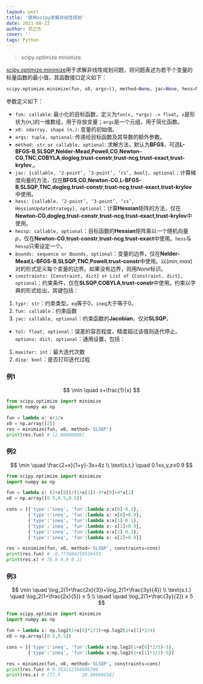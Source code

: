 ```yaml
---
layout: post
title: '使用scipy求解非线性规划'
date: 2021-08-23
author: 郑之杰
cover: ''
tags: Python
---
```


> scipy.optimize.minimize.

[scipy.optimize.minimize](https://docs.scipy.org/doc/scipy/reference/generated/scipy.optimize.minimize.html)用于求解非线性规划问题，将问题表述为若干个变量的标量函数的最小值，其函数接口定义如下：

```python
scipy.optimize.minimize(fun, x0, args=(), method=None, jac=None, hess=None, hessp=None, bounds=None, constraints=(), tol=None, callback=None, options=None)
```

参数定义如下：
- `fun: callable`: 最小化的目标函数，定义为`fun(x, *args) -> float`。`x`是形状为$(n,)$的一维数组，用于存放变量；`args`是一个元组，用于简化函数。
- `x0: ndarray, shape (n,)`: 变量的初始值。
- `args: tuple, optional`: 传递给目标函数及其导数的额外参数。
- `method: str or callable, optional`: 求解方法，默认为**BFGS**，可选**L-BFGS-B**,**SLSQP**,**Nelder-Mead**,**Powell**,**CG**,**Newton-CG**,**TNC**,**COBYLA**,**dogleg**,**trust-constr**,**trust-ncg**,**trust-exact**,**trust-krylov**,。
- `jac: {callable, ‘2-point’, ‘3-point’, ‘cs’, bool}, optional`：计算梯度向量的方法，仅在**BFGS**,**CG**,**Newton-CG**,**L-BFGS-B**,**SLSQP**,**TNC**,**dogleg**,**trust-constr**,**trust-ncg**,**trust-exact**,**trust-krylov**中使用。
- `hess: {callable, ‘2-point’, ‘3-point’, ‘cs’, HessianUpdateStrategy}, optional`：计算**Hessian**矩阵的方法，仅在**Newton-CG**,**dogleg**,**trust-constr**,**trust-ncg**,**trust-exact**,**trust-krylov**中使用。
- `hessp: callable, optional`：目标函数的**Hessian**矩阵乘以一个随机向量$p$，仅在**Newton-CG**,**trust-constr**,**trust-ncg**,**trust-exact**中使用。`hess`与`hessp`只需设定一个。
- `bounds: sequence or Bounds, optional`：变量的边界，仅在**Nelder-Mead**,**L-BFGS-B**,**SLSQP**,**TNC**,**Powell**,**trust-constr**中使用。以$(min,max)$对的形式定义每个变量的边界。如果没有边界，则用$None$标识。
- `constraints: {Constraint, dict} or List of {Constraint, dict}, optional`：约束条件，仅在**SLSQP**,**COBYLA**,**trust-constr**中使用。约束以字典的形式给出，其键包括：
1. `typr: str`：约束类型。`eq`等于$0$，`ineq`大于等于$0$。
2. `fun: callable`：约束函数
3. `jac: callable, optional`：约束函数的**Jacobian**，仅对**SLSQP**。
- `tol: float, optional`：误差的容忍程度，精度超过该值则迭代停止。
`options: dict, optional`：通用设置，包括：
1. `maxiter: int`：最大迭代次数
2. `disp: bool`：是否打印迭代过程

### 例1

$$ \min \quad x+\frac{1}{x} $$

```python
from scipy.optimize import minimize
import numpy as np

fun = lambda x: x+1/x
x0 = np.array([2])
res = minimize(fun, x0, method='SLSQP')
print(res.fun) # [2.00000008]
```

### 例2

$$ \min \quad \frac{2+x}{1+y}-3x+4z \\ \text{s.t.} \quad 0.1≤x,y,z≤0.9 $$

```python
from scipy.optimize import minimize
import numpy as np

fun = lambda x: (2+x[0])/(1+x[1])-3*x[0]+4*x[2]
x0 = np.array([0.5,0.5,0.5])

cons = [{'type':'ineq', 'fun':lambda x:x[0]-0.1},
        {'type':'ineq', 'fun':lambda x:-x[0]+0.9},
        {'type':'ineq', 'fun':lambda x:x[1]-0.1},
        {'type':'ineq', 'fun':lambda x:-x[1]+0.9},
        {'type':'ineq', 'fun':lambda x:x[2]-0.1},
        {'type':'ineq', 'fun':lambda x:-x[2]+0.9}]

res = minimize(fun, x0, method='SLSQP', constraints=cons)
print(res.fun) # -0.773684210526435
print(res.x) # [0.9 0.9 0.1]
```

### 例3

$$ \min \quad \log_2(1+\frac{2x}{3})+\log_2(1+\frac{3y}{4}) \\ \text{s.t.} \quad \log_2(1+\frac{2x}{5}) ≥ 5 \\  \quad  \quad  \log_2(1+\frac{3y}{2}) ≥ 5 $$

```python
from scipy.optimize import minimize
import numpy as np

fun = lambda x: np.log2(1+x[0]*2/3)+np.log2(1+x[1]*3/4)
x0 = np.array([0.5,0.5])

cons = [{'type':'ineq', 'fun':lambda x:np.log2(1+x[0]*2/5)-5},
        {'type':'ineq', 'fun':lambda x:np.log2(1+x[1]*3/2)-5}]

res = minimize(fun, x0, method='SLSQP', constraints=cons)
print(res.fun) # 9.763212360886708
print(res.x) # [77.5        20.66666658]
```
